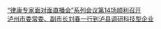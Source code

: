   
[“律康专家面对面直播会”系列会议第14场顺利召开](http://www.dianyue.me/archives/232/juc8yi8yqwazlh59/)  
[泸州市委常委、副市长刘春一行到泸县调研科技型企业](http://www.dianyue.me/archives/235/f3ajrs2zi1d2ah2e/)